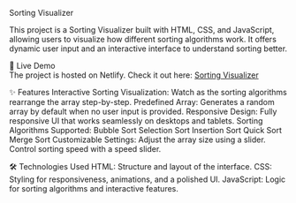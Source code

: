 Sorting Visualizer

This project is a Sorting Visualizer built with HTML, CSS, and JavaScript, allowing users to visualize how different sorting algorithms work. It offers dynamic user input and an interactive interface to understand sorting better.

🚀 Live Demo  
The project is hosted on Netlify. Check it out here: [Sorting Visualizer](https://678c7af580a976761599f53a--soft-blini-26a6bd.netlify.app/)

✨ Features
Interactive Sorting Visualization: Watch as the sorting algorithms rearrange the array step-by-step.
Predefined Array: Generates a random array by default when no user input is provided.
Responsive Design: Fully responsive UI that works seamlessly on desktops and tablets.
Sorting Algorithms Supported:
Bubble Sort
Selection Sort
Insertion Sort
Quick Sort
Merge Sort
Customizable Settings:
Adjust the array size using a slider.
Control sorting speed with a speed slider.

🛠️ Technologies Used
HTML: Structure and layout of the interface.
CSS: Styling for responsiveness, animations, and a polished UI.
JavaScript: Logic for sorting algorithms and interactive features.
